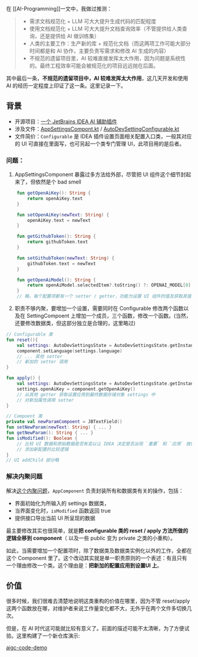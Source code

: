 在 [[AI-Programming]]一文中，我做过推测：

> - 需求文档规范化 + LLM 可大大提升生成代码的匹配程度
> - 使用文档规范化 + LLM 可大大提升文档查询效率（不管提供给人类查询，还是提供给 AI 做训练集）
> - 人类的主要工作：生产新的库 + 规范化文档（而这两项工作可能大部分时间都是和 AI 协作，主要负责写需求和修改 AI 生成的内容）
> -  不规范的遗留项目里，AI 较难直接发挥太大作用，因为问题是系统性的。最终工程效率可能会被规范化的项目远远抛在后面。

其中最后一条，**不规范的遗留项目中，AI 较难发挥太大作用**，这几天开发和使用 AI 的经历一定程度上印证了这一条。这里记录一下。

## 背景

- 开源项目：[一个 JetBrains IDEA AI 辅助插件](https://github.com/unit-mesh/auto-dev)
- 涉及文件：[AppSettingsCompont.kt](https://github.com/unit-mesh/auto-dev/blob/764554033fbea912bd8116a5cf2de8e15aea021f/src/main/kotlin/cc/unitmesh/devti/settings/AppSettingsComponent.kt#L4) / [AutoDevSettingConfigurable.kt](https://github.com/unit-mesh/auto-dev/blob/764554033fbea912bd8116a5cf2de8e15aea021f/src/main/kotlin/cc/unitmesh/devti/settings/AutoDevSettingsConfigurable.kt)
- 文件简价：`Configurable` 是 IDEA 插件设置页面相关配置入口类，一般其对应的 UI 可直接在里面写，也可另起一个类专门管理 UI，此项目用的是后者。

### 问题：

1. AppSettingsComponent 暴露过多方法给外部，尽管把 UI 组件这个细节封起来了，但依然是个 bad smell

```kotlin
    fun getOpenAiKey(): String {
        return openAiKey.text
    }

    fun setOpenAiKey(newText: String) {
        openAiKey.text = newText
    }

    fun getGithubToken(): String {
        return githubToken.text
    }

    fun setGithubToken(newText: String) {
        githubToken.text = newText
    }

    fun getOpenAiModel(): String {
        return openAiModel.selectedItem?.toString() ?: OPENAI_MODEL[0]
    }
    // 略，每个配置项都有一个 setter / getter，功能为设置 UI 组件的值及获取其值
```
2. 职责不够内聚，要增加一个设置，需要同时在 Configurable 修改两个函数以及在 SettingCompoent 上增加一个成员，三个函数，修改一个函数。(当然，还要修改数据类，但这部分独立是合理的，这里略过)

```kotlin
// Configurable 类
fun reset(){
	val settings: AutoDevSettingsState = AutoDevSettingsState.getInstance()
    component.setLanguage(settings.language)
    // ... 其他 setter
    // 新加的 setter 调用
}

fun apply() {
	val settings: AutoDevSettingsState = AutoDevSettingsState.getInstance()
    settings.openAiKey = component.getOpenAiKey()
    // 从其他 getter 获取设置应用到最终数据存储对象 settings 中
    // 对新加属性调用 setter
}

// Compoent 类
private val newParamCompoent = JBTextField()
fun setNewParam(newText: String) { ... }
fun getNewParam(): String { ... }
fun isModified(): Boolean { 
    // 比较 UI 数据和原始数据是否有变以让 IDEA 决定是否出现 `重置` 和 `应用` 按钮
    // 添加新配置的比较逻辑
}
// UI addChild 部分略
```

### 解决内聚问题

解决[这个内聚问题](https://github.com/unit-mesh/auto-dev/commit/54a01cc5c206ae8edd65e6803f5243075c4231f0)，`AppComponent` 负责封装所有和数据类有关的操作，包括：
- 界面初始化为所输入的 settings 数据类，
- 当界面变化时，`isModified` 函数返回 true 
- 提供接口导出当前 UI 所呈现的数据

最主要修改其实也很简单，就是**把 configurable 类的 reset / apply 方法所做的逻辑全移到 component**（ 以及一些 public 变为 private 之类的小重构）。

如此，当需要增加一个配置项时，除了数据类及数据类实例化以外的工作，全都在这个 Component 里了。这个改动其实就是单一职责原则的一个表述：有且只有一个理由修改一个类。这个理由是：**把新加的配置应用到设置UI 上**。

## 价值

很多时候，我们很难去清楚地说明这类重构的价值在哪里，因为不管 reset/apply 这两个函数放在哪，对维护者来说工作量变化都不大，无外乎在两个文件多切换几次。

但是，在 AI 时代这可能就比较有意义了。前面的描述可能不太清晰，为了方便试验。这里构建了一个新仓库演示:

[aigc-code-demo](https://github.com/hotip/aigc-code-demo)


